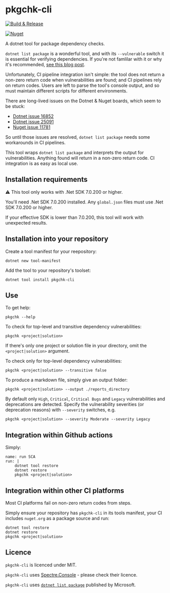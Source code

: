# pkgchk-cli

[![Build & Release](https://github.com/tonycknight/pkgchk-cli/actions/workflows/build.yml/badge.svg)](https://github.com/tonycknight/pkgchk-cli/actions/workflows/build.yml)

[![Nuget](https://img.shields.io/nuget/v/pkgchk-cli)](https://www.nuget.org/packages/pkgchk-cli/)

A dotnet tool for package dependency checks.

`dotnet list package` is a wonderful tool, and with its `--vulnerable` switch it is essential for verifying dependencies. If you're not famlilar with it or why it's recommended, [see this blog post](https://devblogs.microsoft.com/nuget/how-to-scan-nuget-packages-for-security-vulnerabilities/).

Unfortunately, CI pipeline integration isn't simple: the tool does not return a non-zero return code when vulnerabilities are found; and CI pipelines rely on return codes. Users are left to parse the tool's console output, and so must maintain different scripts for different environments.

There are long-lived issues on the Dotnet & Nuget boards, which seem to be stuck:
- [Dotnet issue 16852](https://github.com/dotnet/sdk/issues/16852)
- [Dotnet issue 25091](https://github.com/dotnet/sdk/issues/25091)
- [Nuget issue 11781](https://github.com/NuGet/Home/issues/11781)

So until those issues are resolved, `dotnet list package` needs some workarounds in CI pipelines.

This tool wraps `dotnet list package` and interprets the output for vulnerabilities. Anything found will return in a non-zero return code. CI integration is as easy as local use.

## Installation requirements

:warning: This tool only works with .Net SDK 7.0.200 or higher. 

You'll need .Net SDK 7.0.200 installed. Any `global.json` files must use .Net SDK 7.0.200 or higher.

If your effective SDK is lower than 7.0.200, this tool will work with unexpected results.

## Installation into your repository

Create a tool manifest for your reepository:

```dotnet new tool-manifest```

Add the tool to your repository's toolset:

```dotnet tool install pkgchk-cli```

## Use

To get help:

```pkgchk --help```

To check for top-level and transitive dependency vulnerabilities:

```pkgchk <project|solution>```

If there's only one project or solution file in your directory, omit the `<project|solution>` argument.


To check only for top-level dependency vulnerabilities:

```pkgchk <project|solution> --transitive false```


To produce a markdown file, simply give an output folder:

```pkgchk <project|solution> --output ./reports_directory```


By default only `High`, `Critical`, `Critical Bugs` and `Legacy` vulnerabilities and deprecations are detected. Specify the vulnerability severities (or deprecation reasons) with ``--severity`` switches, e.g.

```pkgchk <project|solution> --severity Moderate --severity Legacy```

## Integration within Github actions

Simply:

```
name: run SCA
run: |
    dotnet tool restore
    dotnet restore
    pkgchk <project|solution>
```

## Integration within other CI platforms

Most CI platforms fail on non-zero return codes from steps. 

Simply ensure your repository has `pkgchk-cli` in its tools manifest, your CI includes `nuget.org` as a package source and run:

```
dotnet tool restore
dotnet restore
pkgchk <project|solution>
```


## Licence

`pkgchk-cli` is licenced under MIT.

`pkgchk-cli` uses [Spectre.Console](https://spectreconsole.net/) - please check their licence.

`pkgchk-cli` uses [`dotnet list package`](https://learn.microsoft.com/en-us/dotnet/core/tools/dotnet-list-package) published by Microsoft.